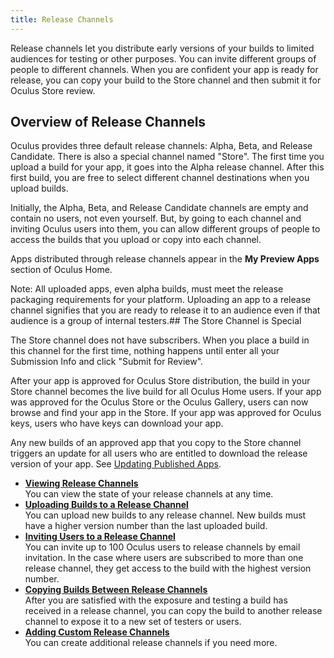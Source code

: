 ```yaml
---
title: Release Channels
---
```

Release channels let you distribute early versions of your builds to limited audiences for testing or other purposes. You can invite different groups of people to different channels. When you are confident your app is ready for release, you can copy your build to the Store channel and then submit it for Oculus Store review. 

## Overview of Release Channels

Oculus provides three default release channels: Alpha, Beta, and Release Candidate. There is also a special channel named "Store". The first time you upload a build for your app, it goes into the Alpha release channel. After this first build, you are free to select different channel destinations when you upload builds. 

Initially, the Alpha, Beta, and Release Candidate channels are empty and contain no users, not even yourself. But, by going to each channel and inviting Oculus users into them, you can allow different groups of people to access the builds that you upload or copy into each channel.

Apps distributed through release channels appear in the **My Preview Apps** section of Oculus Home.

Note: All uploaded apps, even alpha builds, must meet the release packaging requirements for your platform. Uploading an app to a release channel signifies that you are ready to release it to an audience even if that audience is a group of internal testers.## The Store Channel is Special

The Store channel does not have subscribers. When you place a build in this channel for the first time, nothing happens until enter all your Submission Info and click "Submit for Review".

After your app is approved for Oculus Store distribution, the build in your Store channel becomes the live build for all Oculus Home users. If your app was approved for the Oculus Store or the Oculus Gallery, users can now browse and find your app in the Store. If your app was approved for Oculus keys, users who have keys can download your app. 

Any new builds of an approved app that you copy to the Store channel triggers an update for all users who are entitled to download the release version of your app. See [Updating Published Apps](/distribute/latest/concepts/publish-content-updating/#publish-content-updating "You can upload new versions of your app and update its product details at any time after your app is published to the Oculus Store.").

* **[Viewing Release Channels](/distribute/latest/tasks/publish-release-channels-view/)**  
You can view the state of your release channels at any time.
* **[Uploading Builds to a Release Channel](/distribute/latest/tasks/publish-release-channels-upload/)**  
You can upload new builds to any release channel. New builds must have a higher version number than the last uploaded build.
* **[Inviting Users to a Release Channel](/distribute/latest/tasks/publish-release-channels-add-users/)**  
You can invite up to 100 Oculus users to release channels by email invitation. In the case where users are subscribed to more than one release channel, they get access to the build with the highest version number.
* **[Copying Builds Between Release Channels](/distribute/latest/tasks/publish-release-channels-migrate/)**  
After you are satisfied with the exposure and testing a build has received in a release channel, you can copy the build to another release channel to expose it to a new set of testers or users.
* **[Adding Custom Release Channels](/distribute/latest/tasks/publish-release-channels-add-custom/)**  
You can create additional release channels if you need more.
